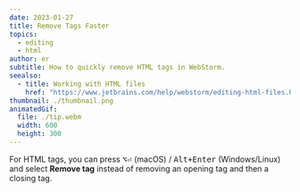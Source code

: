 ```yaml
---
date: 2023-01-27
title: Remove Tags Faster
topics:
  - editing
  - html
author: er
subtitle: How to quickly remove HTML tags in WebStorm.
seealso:
  - title: Working with HTML files
    href: "https://www.jetbrains.com/help/webstorm/editing-html-files.html"
thumbnail: ./thumbnail.png
animatedGif:
  file: ./tip.webm
  width: 600
  height: 300
---
```


For HTML tags, you can press <kbd>⌥⏎</kbd> (macOS) / <kbd>Alt+Enter</kbd> (Windows/Linux) and select **Remove tag** instead of removing an opening tag and then a closing tag.
